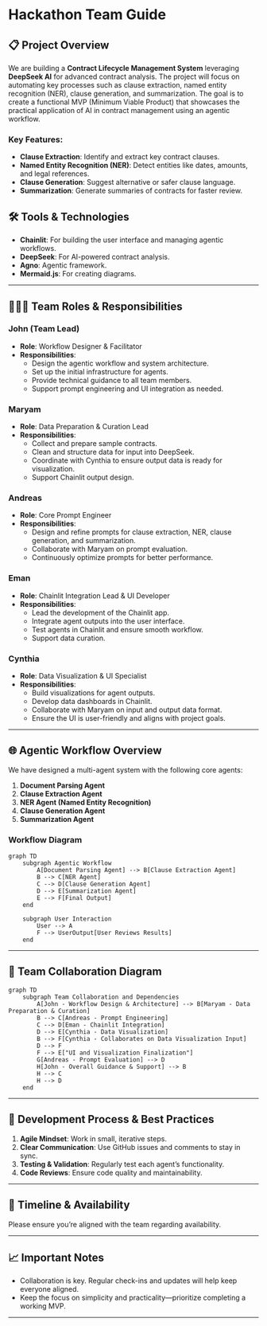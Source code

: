 # Hackathon Team Guide

## 📋 Project Overview

We are building a **Contract Lifecycle Management System** leveraging **DeepSeek AI** for advanced contract analysis. The project will focus on automating key processes such as clause extraction, named entity recognition (NER), clause generation, and summarization. The goal is to create a functional MVP (Minimum Viable Product) that showcases the practical application of AI in contract management using an agentic workflow.

### Key Features:

- **Clause Extraction**: Identify and extract key contract clauses.
- **Named Entity Recognition (NER)**: Detect entities like dates, amounts, and legal references.
- **Clause Generation**: Suggest alternative or safer clause language.
- **Summarization**: Generate summaries of contracts for faster review.

## 🛠️ Tools & Technologies

- **Chainlit**: For building the user interface and managing agentic workflows.
- **DeepSeek**: For AI-powered contract analysis.
- **Agno**: Agentic framework.
- **Mermaid.js**: For creating diagrams.

---

## 🧑‍🤝‍🧑 Team Roles & Responsibilities

### John (Team Lead)

- **Role**: Workflow Designer & Facilitator
- **Responsibilities**:
  - Design the agentic workflow and system architecture.
  - Set up the initial infrastructure for agents.
  - Provide technical guidance to all team members.
  - Support prompt engineering and UI integration as needed.

### Maryam

- **Role**: Data Preparation & Curation Lead
- **Responsibilities**:
  - Collect and prepare sample contracts.
  - Clean and structure data for input into DeepSeek.
  - Coordinate with Cynthia to ensure output data is ready for visualization.
  - Support Chainlit output design.

### Andreas

- **Role**: Core Prompt Engineer
- **Responsibilities**:
  - Design and refine prompts for clause extraction, NER, clause generation, and summarization.
  - Collaborate with Maryam on prompt evaluation.
  - Continuously optimize prompts for better performance.

### Eman

- **Role**: Chainlit Integration Lead & UI Developer
- **Responsibilities**:
  - Lead the development of the Chainlit app.
  - Integrate agent outputs into the user interface.
  - Test agents in Chainlit and ensure smooth workflow.
  - Support data curation.

### Cynthia

- **Role**: Data Visualization & UI Specialist
- **Responsibilities**:
  - Build visualizations for agent outputs.
  - Develop data dashboards in Chainlit.
  - Collaborate with Maryam on input and output data format.
  - Ensure the UI is user-friendly and aligns with project goals.

---

## 🌐 Agentic Workflow Overview

We have designed a multi-agent system with the following core agents:

1. **Document Parsing Agent**
2. **Clause Extraction Agent**
3. **NER Agent (Named Entity Recognition)**
4. **Clause Generation Agent**
5. **Summarization Agent**

### Workflow Diagram

```mermaid
graph TD
    subgraph Agentic Workflow
        A[Document Parsing Agent] --> B[Clause Extraction Agent]
        B --> C[NER Agent]
        C --> D[Clause Generation Agent]
        D --> E[Summarization Agent]
        E --> F[Final Output]
    end

    subgraph User Interaction
        User --> A
        F --> UserOutput[User Reviews Results]
    end
```

---

## 🧩 Team Collaboration Diagram

```mermaid
graph TD
    subgraph Team Collaboration and Dependencies
        A[John - Workflow Design & Architecture] --> B[Maryam - Data Preparation & Curation]
        B --> C[Andreas - Prompt Engineering]
        C --> D[Eman - Chainlit Integration]
        D --> E[Cynthia - Data Visualization]
        B --> F[Cynthia - Collaborates on Data Visualization Input]
        D --> F
        F --> E["UI and Visualization Finalization"]
        G[Andreas - Prompt Evaluation] --> D
        H[John - Overall Guidance & Support] --> B
        H --> C
        H --> D
    end
```

---

## 🚀 Development Process & Best Practices

1. **Agile Mindset**: Work in small, iterative steps.
2. **Clear Communication**: Use GitHub issues and comments to stay in sync.
3. **Testing & Validation**: Regularly test each agent’s functionality.
4. **Code Reviews**: Ensure code quality and maintainability.

---

## 📅 Timeline & Availability

Please ensure you’re aligned with the team regarding availability.

---

## 📈 Important Notes

- Collaboration is key. Regular check-ins and updates will help keep everyone aligned.
- Keep the focus on simplicity and practicality—prioritize completing a working MVP.

---
